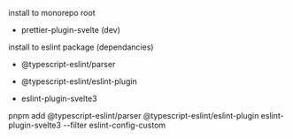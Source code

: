 install to monorepo root

- prettier-plugin-svelte (dev)


install to eslint package (dependancies)

- @typescript-eslint/parser

- @typescript-eslint/eslint-plugin

- eslint-plugin-svelte3

pnpm add @typescript-eslint/parser @typescript-eslint/eslint-plugin eslint-plugin-svelte3 --filter eslint-config-custom